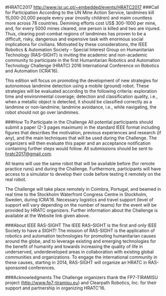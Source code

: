 #HRATC2017
http://www.isr.uc.pt/~embedded/events/HRATC2017
###Call for Participation
According to the UN Mine Action Service, landmines kill 15,000-20,000 people every year (mostly children) and maim countless more across 78 countries. Demining efforts cost US$ 300-1000 per mine, and, for every 5000 mines cleared, one person is killed and two are injured. Thus, clearing post-combat regions of landmines has proven to be a difficult, risky, dangerous and expensive task with enormous social implications for civilians. Motivated by these considerations, the IEEE Robotics & Automation Society – Special Interest Group on Humanitarian Technology (RAS–SIGHT) is inviting the academic and non-academic community to participate in the first Humanitarian Robotics and Automation Technology Challenge (HRATC) 2016 International Conference on Robotics and Automation (ICRA’16).

This edition will focus on promoting the development of new strategies for autonomous landmine detection using a mobile (ground) robot. These strategies will be evaluated according to the following criteria: exploration time and environmental coverage; detection and classification quality, i.e., when a metallic object is detected, it should be classified correctly as a landmine or non-landmine; landmine avoidance, i.e., while navigating, the robot should not go over landmines.

###How To Participate in the Challenge
All potential participants should submit a paper (2-3 pages maximum) in the standard IEEE format including figures that describes the motivation, previous experiences and research (if any), and the main techniques that will be used during the Challenge. The organizers will then evaluate this paper and an acceptance notification containing further steps would follow. All submissions should be sent to hratc2017@gmail.com.

All teams will use the same robot that will be available before (for remote practice runs) and during the Challenge. Furthermore, participants will have access to a simulator to develop their code before testing it remotely on the real robot.

The Challenge will take place remotely in Coimbra, Portugal, and beamed in real time to the Stockholm Waterfront Congress Centre in Stockholm, Sweden, during ICRA’16. Necessary logistics and travel support (level of support will vary depending on the number of teams) for the event will be provided by HRATC organizers. Further information about the Challenge is available at the Website link given above.

###About IEEE RAS-SIGHT 
The IEEE RAS–SIGHT is the first and only IEEE Society to have a SIGHT! The mission of RAS-SIGHT is the application of robotics and automation technologies for promoting humanitarian causes around the globe, and to leverage existing and emerging technologies for the benefit of humanity and towards increasing the quality of life in underserved, underdeveloped areas in collaboration with existing global communities and organizations. To engage the international community in these causes, starting in 2014, RAS-SIGHT will organize an HRATC in RAS-sponsored conferences.

###Acknowledgments
The Challenge organizers thank the FP7-TIRAMISU project (http://www.fp7-tiramisu.eu) and Clearpath Robotics, Inc. for their support and partnership in organizing HRATC’16.
